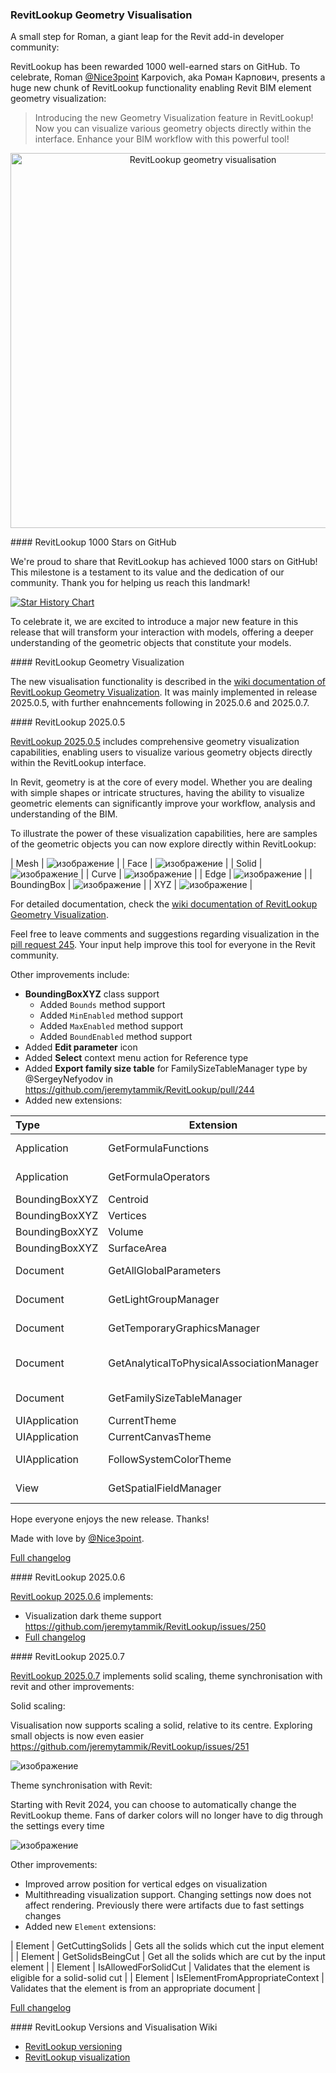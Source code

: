 <head>
<meta http-equiv="Content-Type" content="text/html; charset=utf-8">
<link rel="stylesheet" type="text/css" href="bc.css">
<!-- https://highlightjs.org/#usage
<link rel="stylesheet" href="https://cdnjs.cloudflare.com/ajax/libs/highlight.js/11.9.0/styles/default.min.css">
<script src="https://cdnjs.cloudflare.com/ajax/libs/highlight.js/11.9.0/highlight.min.js"></script>
<script>hljs.highlightAll();</script>
-->

<!-- https://prismjs.com -->
<link href="https://cdn.jsdelivr.net/npm/prismjs@1.29.0/themes/prism.min.css" rel="stylesheet" />
<script src="https://cdn.jsdelivr.net/npm/prismjs@1.29.0/components/prism-core.min.js"></script>
<script src="https://cdn.jsdelivr.net/npm/prismjs@1.29.0/plugins/autoloader/prism-autoloader.min.js"></script>
<style> code[class*=language-], pre[class*=language-] { font-size : 90%; } </style>
</head>

<!---

https://www.linkedin.com/feed/update/urn:li:activity:7206337441664749569?utm_source=share&utm_medium=member_desktop
Roman Karpovich
Revit Geometry Visualization
Introducing the new Geometry Visualization feature in RevitLookup! Now you can visualize various geometry objects directly within the interface. Enhance your BIM workflow with this powerful tool!

https://lnkd.in/dgZk9q7T

hashtag#Revit hashtag#BIM hashtag#Geometry hashtag#AEC
Activate to view larger image,
Image preview
Activate to view larger image,
likelovecelebrate
208


twitter:

 in the @AutodeskRevit #RevitAPI #BIM @DynamoBIM

...

linkedin:

#BIM #DynamoBIM #AutodeskAPS #Revit #API #IFC #SDK #Autodesk #AEC #adsk

the [Revit API discussion forum](http://forums.autodesk.com/t5/revit-api-forum/bd-p/160) thread

<center>
<img src="img/" alt="" title="" width="600"/>
<p style="font-size: 80%; font-style:italic"></p>
</center>

-->

### RevitLookup Geometry Visualisation

A small step for Roman, a giant leap for the Revit add-in developer community:


RevitLookup has been rewarded 1000 well-earned stars on GitHub.
To celebrate,
Roman [@Nice3point](https://t.me/nice3point) Karpovich, aka Роман Карпович,
presents a huge new chunk of RevitLookup functionality enabling Revit BIM element geometry visualization:

> Introducing the new Geometry Visualization feature in RevitLookup!
Now you can visualize various geometry objects directly within the interface.
Enhance your BIM workflow with this powerful tool!

<center>
<img src="img/revitlookup_geovis01.jpg" alt="RevitLookup geometry visualisation" title="RevitLookup geometry visualisation" width="600"/>
</center>


####<a name="2"></a> RevitLookup 1000 Stars on GitHub

We're proud to share that RevitLookup has achieved 1000 stars on GitHub!
This milestone is a testament to its value and the dedication of our community.
Thank you for helping us reach this landmark!

<a href="https://star-history.com/#jeremytammik/RevitLookup&Date">
    <picture>
        <source media="(prefers-color-scheme: dark)" srcset="https://api.star-history.com/svg?repos=jeremytammik/RevitLookup&type=Date&theme=dark" />
        <source media="(prefers-color-scheme: light)" srcset="https://api.star-history.com/svg?repos=jeremytammik/RevitLookup&type=Date" />
        <img alt="Star History Chart" src="https://api.star-history.com/svg?repos=jeremytammik/RevitLookup&type=Date" />
    </picture>
</a>

To celebrate it, we are excited to introduce a major new feature in this release that will transform your interaction with models, offering a deeper understanding of the geometric objects that constitute your models.

####<a name="3"></a> RevitLookup Geometry Visualization

The new visualisation functionality is described in
the [wiki documentation of RevitLookup Geometry Visualization](https://github.com/jeremytammik/RevitLookup/wiki/Visualization).
It was mainly implemented in release 2025.0.5, with further enahncements following in 2025.0.6 and 2025.0.7.

####<a name="4"></a> RevitLookup 2025.0.5

[RevitLookup 2025.0.5](https://github.com/jeremytammik/RevitLookup/releases/edit/2025.0.6) includes
comprehensive geometry visualization capabilities, enabling users to visualize various geometry objects directly within the RevitLookup interface.

In Revit, geometry is at the core of every model.
Whether you are dealing with simple shapes or intricate structures, having the ability to visualize geometric elements can significantly improve your workflow, analysis and understanding of the BIM.

To illustrate the power of these visualization capabilities, here are samples of the geometric objects you can now explore directly within RevitLookup:

| Mesh        | ![изображение](https://github.com/jeremytammik/RevitLookup/assets/20504884/84cd42fe-5248-4c13-8f30-0869396ad3b8) |
| Face        | ![изображение](https://github.com/jeremytammik/RevitLookup/assets/20504884/15ba15da-325e-499f-935e-fa5cc9b71390) |
| Solid       | ![изображение](https://github.com/jeremytammik/RevitLookup/assets/20504884/feacdb95-e5ea-43d0-9aef-b6a1f5116b37) |
| Curve       | ![изображение](https://github.com/jeremytammik/RevitLookup/assets/20504884/d08b0bf3-0622-4f49-b999-4365a0955129) |
| Edge        | ![изображение](https://github.com/jeremytammik/RevitLookup/assets/20504884/30291e03-8eb8-4de2-a54f-0c288ee4dcb2) |
| BoundingBox | ![изображение](https://github.com/jeremytammik/RevitLookup/assets/20504884/f800a552-86df-4554-8d5b-c53561720f0d) |
| XYZ         | ![изображение](https://github.com/jeremytammik/RevitLookup/assets/20504884/72b3f7cb-279c-4465-9cff-7918e0aaf37c) |

For detailed documentation, check
the [wiki documentation of RevitLookup Geometry Visualization](https://github.com/jeremytammik/RevitLookup/wiki/Visualization).

Feel free to leave comments and suggestions regarding visualization in
the [pill request 245](https://github.com/jeremytammik/RevitLookup/pull/245).
Your input help improve this tool for everyone in the Revit community.

Other improvements include:

- **BoundingBoxXYZ** class support
    - Added `Bounds` method support
    - Added `MinEnabled` method support
    - Added `MaxEnabled` method support
    - Added `BoundEnabled` method support
- Added **Edit parameter** icon
- Added **Select** context menu action for Reference type
- Added **Export family size table** for FamilySizeTableManager type by @SergeyNefyodov in https://github.com/jeremytammik/RevitLookup/pull/244
- Added new extensions:

| Type           | Extension                                 | Description                                                        |
|:---------------|-------------------------------------------|--------------------------------------------------------------------|
| Application    | GetFormulaFunctions                       | Gets list of function names supported by formula engine            |
| Application    | GetFormulaOperators                       | Gets list of operator names supported by formula engine            |
| BoundingBoxXYZ | Centroid                                  | Gets the bounding box center point                                 |
| BoundingBoxXYZ | Vertices                                  | Gets list of bounding box vertices                                 |
| BoundingBoxXYZ | Volume                                    | Evaluate bounding box volume                                       |
| BoundingBoxXYZ | SurfaceArea                               | Evaluate bounding box surface area                                 |
| Document       | GetAllGlobalParameters                    | Returns all global parameters available in the given document      |
| Document       | GetLightGroupManager                      | Gets a light group manager object from the given document          |
| Document       | GetTemporaryGraphicsManager               | Gets a TemporaryGraphicsManager reference of the document          |
| Document       | GetAnalyticalToPhysicalAssociationManager | Gets a AnalyticalToPhysicalAssociationManager for this document    |
| Document       | GetFamilySizeTableManager                 | Gets a FamilySizeTableManager from a Family                        |
| UIApplication  | CurrentTheme                              | Gets a current theme                                               |
| UIApplication  | CurrentCanvasTheme                        | Gets a current canvas theme                                        |
| UIApplication  | FollowSystemColorTheme                    | Indicate if the overall theme follows operating system color theme |
| View           | GetSpatialFieldManager                    | Retrieves manager object for the given view                        |

Hope everyone enjoys the new release.
Thanks!

Made with love by [@Nice3point](https://t.me/nice3point).

[Full changelog](https://github.com/jeremytammik/RevitLookup/compare/2025.0.4...2025.0.5)

####<a name="5"></a> RevitLookup 2025.0.6

[RevitLookup 2025.0.6](https://github.com/jeremytammik/RevitLookup/releases/edit/2025.0.6) implements:

- Visualization dark theme support https://github.com/jeremytammik/RevitLookup/issues/250
- [Full changelog](https://github.com/jeremytammik/RevitLookup/compare/2025.0.5...2025.0.6)

####<a name="6"></a> RevitLookup 2025.0.7

[RevitLookup 2025.0.7](https://github.com/jeremytammik/RevitLookup/releases/edit/2025.0.7) implements
solid scaling, theme synchronisation with revit and other improvements:

Solid scaling:

Visualisation now supports scaling a solid, relative to its centre. Exploring small objects is now even easier https://github.com/jeremytammik/RevitLookup/issues/251

![изображение](https://github.com/jeremytammik/RevitLookup/assets/20504884/dbe36b89-3065-469a-8768-fbd151bbe442)

Theme synchronisation with Revit:

Starting with Revit 2024, you can choose to automatically change the RevitLookup theme. Fans of darker colors will no longer have to dig through the settings every time

![изображение](https://github.com/jeremytammik/RevitLookup/assets/20504884/40844c42-ff8b-4bc6-949b-5a1b3660adf2)

Other improvements:

- Improved arrow position for vertical edges on visualization
- Multithreading visualization support. Changing settings now does not affect rendering. Previously there were artifacts due to fast settings changes
- Added new `Element` extensions:

| Element        | GetCuttingSolids                          | Gets all the solids which cut the input element                                      |
| Element        | GetSolidsBeingCut                         | Get all the solids which are cut by the input element                                |
| Element        | IsAllowedForSolidCut                      | Validates that the element is eligible for a solid-solid cut                         |
| Element        | IsElementFromAppropriateContext           | Validates that the element is from an appropriate document                           |

[Full changelog](https://github.com/jeremytammik/RevitLookup/compare/2025.0.6...2025.0.7)

####<a name="7"></a> RevitLookup Versions and Visualisation Wiki

- [RevitLookup versioning](https://github.com/jeremytammik/RevitLookup/wiki/Versions)
- [RevitLookup visualization](https://github.com/jeremytammik/RevitLookup/wiki/Visualization)

